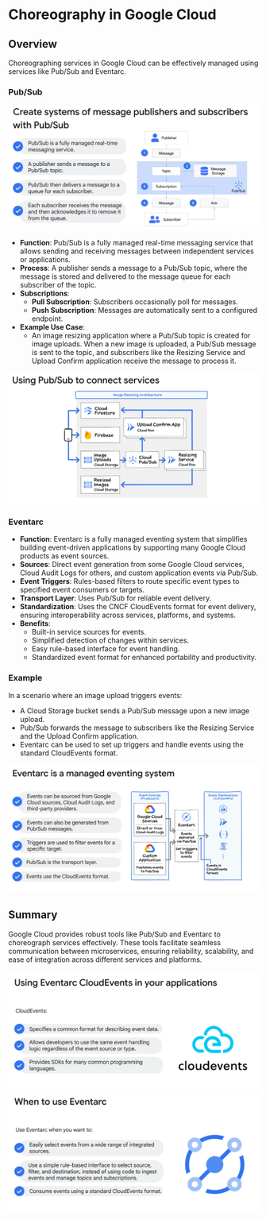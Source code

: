 # Choreography in Google Cloud

## Overview
Choreographing services in Google Cloud can be effectively managed using services like Pub/Sub and Eventarc.

### Pub/Sub

![alt text](Images/image-2.png)

- **Function**: Pub/Sub is a fully managed real-time messaging service that allows sending and receiving messages between independent services or applications.
- **Process**: A publisher sends a message to a Pub/Sub topic, where the message is stored and delivered to the message queue for each subscriber of the topic.
- **Subscriptions**:
  - **Pull Subscription**: Subscribers occasionally poll for messages.
  - **Push Subscription**: Messages are automatically sent to a configured endpoint.
- **Example Use Case**: 
  - An image resizing application where a Pub/Sub topic is created for image uploads. When a new image is uploaded, a Pub/Sub message is sent to the topic, and subscribers like the Resizing Service and Upload Confirm application receive the message to process it.

![alt text](Images/image-3.png)

### Eventarc
- **Function**: Eventarc is a fully managed eventing system that simplifies building event-driven applications by supporting many Google Cloud products as event sources.
- **Sources**: Direct event generation from some Google Cloud services, Cloud Audit Logs for others, and custom application events via Pub/Sub.
- **Event Triggers**: Rules-based filters to route specific event types to specified event consumers or targets.
- **Transport Layer**: Uses Pub/Sub for reliable event delivery.
- **Standardization**: Uses the CNCF CloudEvents format for event delivery, ensuring interoperability across services, platforms, and systems.
- **Benefits**:
  - Built-in service sources for events.
  - Simplified detection of changes within services.
  - Easy rule-based interface for event handling.
  - Standardized event format for enhanced portability and productivity.

### Example
In a scenario where an image upload triggers events:
- A Cloud Storage bucket sends a Pub/Sub message upon a new image upload.
- Pub/Sub forwards the message to subscribers like the Resizing Service and the Upload Confirm application.
- Eventarc can be used to set up triggers and handle events using the standard CloudEvents format.

![alt text](Images/image-4.png)

## Summary
Google Cloud provides robust tools like Pub/Sub and Eventarc to choreograph services effectively. These tools facilitate seamless communication between microservices, ensuring reliability, scalability, and ease of integration across different services and platforms.

![alt text](Images/image-5.png)
![alt text](Images/image-6.png)